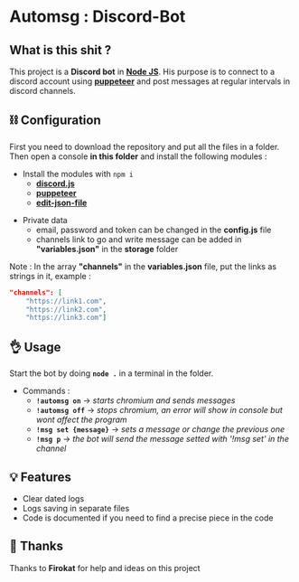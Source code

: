 # Automsg : Discord-Bot

## What is this shit ?

This project is a **Discord bot** in **[Node JS](https://nodejs.org/)**. His purpose is to connect to a discord account using **[puppeteer](https://www.npmjs.com/package/puppeteer)** and post messages at regular intervals in discord channels.

## ⛓ Configuration

First you need to download the repository and put all the files in a folder. Then open a console **in this folder** and install the following modules : 

- Install the modules with `npm i`
    * **[discord.js](https://discord.js.org/#/)**
    * **[puppeteer](https://www.npmjs.com/package/puppeteer)**
    * **[edit-json-file](https://www.npmjs.com/package/edit-json-file)**
  
* Private data
  * email, password and token can be changed in the **config.js**  file
  * channels link to go and write message can be added in **"variables.json"**  in the **storage** folder
  
Note : In the array **"channels"** in the **variables.json** file, put the links as strings in it, example :

```JSON
"channels": [
    "https://link1.com",
    "https://link2.com",
    "https://link3.com"]
```


## 👌 Usage

Start the bot by doing **`node .`** in a terminal in the folder.

* Commands :
  * **`!automsg on`** -> _starts chromium and sends messages_
  * **`!automsg off`** -> _stops chromium, an error will show in console but wont affect the program_
  * **`!msg set {message}`** -> _sets a message or change the previous one_
  * **`!msg p`** -> _the bot will send the message setted with '!msg set' in the channel_
  
## 💡 Features

* Clear dated logs
* Logs saving in separate files
* Code is documented if you need to find a precise piece in the code

## 🙏 Thanks
Thanks to **Firokat** for help and ideas on this project

